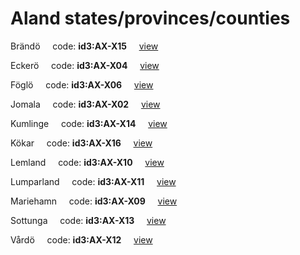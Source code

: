 # Aland states/provinces/counties
Brändö&nbsp;&nbsp;&nbsp;&nbsp;&nbsp;code: **id3:AX-X15**&nbsp;&nbsp;&nbsp;&nbsp;&nbsp;[view](../../export/geojson/medium/id3/ax/x15.geojson)&nbsp;&nbsp;&nbsp;&nbsp;&nbsp;


Eckerö&nbsp;&nbsp;&nbsp;&nbsp;&nbsp;code: **id3:AX-X04**&nbsp;&nbsp;&nbsp;&nbsp;&nbsp;[view](../../export/geojson/medium/id3/ax/x04.geojson)&nbsp;&nbsp;&nbsp;&nbsp;&nbsp;


Föglö&nbsp;&nbsp;&nbsp;&nbsp;&nbsp;code: **id3:AX-X06**&nbsp;&nbsp;&nbsp;&nbsp;&nbsp;[view](../../export/geojson/medium/id3/ax/x06.geojson)&nbsp;&nbsp;&nbsp;&nbsp;&nbsp;


Jomala&nbsp;&nbsp;&nbsp;&nbsp;&nbsp;code: **id3:AX-X02**&nbsp;&nbsp;&nbsp;&nbsp;&nbsp;[view](../../export/geojson/medium/id3/ax/x02.geojson)&nbsp;&nbsp;&nbsp;&nbsp;&nbsp;


Kumlinge&nbsp;&nbsp;&nbsp;&nbsp;&nbsp;code: **id3:AX-X14**&nbsp;&nbsp;&nbsp;&nbsp;&nbsp;[view](../../export/geojson/medium/id3/ax/x14.geojson)&nbsp;&nbsp;&nbsp;&nbsp;&nbsp;


Kökar&nbsp;&nbsp;&nbsp;&nbsp;&nbsp;code: **id3:AX-X16**&nbsp;&nbsp;&nbsp;&nbsp;&nbsp;[view](../../export/geojson/medium/id3/ax/x16.geojson)&nbsp;&nbsp;&nbsp;&nbsp;&nbsp;


Lemland&nbsp;&nbsp;&nbsp;&nbsp;&nbsp;code: **id3:AX-X10**&nbsp;&nbsp;&nbsp;&nbsp;&nbsp;[view](../../export/geojson/medium/id3/ax/x10.geojson)&nbsp;&nbsp;&nbsp;&nbsp;&nbsp;


Lumparland&nbsp;&nbsp;&nbsp;&nbsp;&nbsp;code: **id3:AX-X11**&nbsp;&nbsp;&nbsp;&nbsp;&nbsp;[view](../../export/geojson/medium/id3/ax/x11.geojson)&nbsp;&nbsp;&nbsp;&nbsp;&nbsp;


Mariehamn&nbsp;&nbsp;&nbsp;&nbsp;&nbsp;code: **id3:AX-X09**&nbsp;&nbsp;&nbsp;&nbsp;&nbsp;[view](../../export/geojson/medium/id3/ax/x09.geojson)&nbsp;&nbsp;&nbsp;&nbsp;&nbsp;


Sottunga&nbsp;&nbsp;&nbsp;&nbsp;&nbsp;code: **id3:AX-X13**&nbsp;&nbsp;&nbsp;&nbsp;&nbsp;[view](../../export/geojson/medium/id3/ax/x13.geojson)&nbsp;&nbsp;&nbsp;&nbsp;&nbsp;


Vårdö&nbsp;&nbsp;&nbsp;&nbsp;&nbsp;code: **id3:AX-X12**&nbsp;&nbsp;&nbsp;&nbsp;&nbsp;[view](../../export/geojson/medium/id3/ax/x12.geojson)&nbsp;&nbsp;&nbsp;&nbsp;&nbsp;

